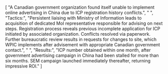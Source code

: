[
    "A Canadian government organization found itself unable to implement online advertising in China due to ICP registration history conflicts.",
    " ",
    "Tactics:",
    "Persistent liaising with Ministry of Information leads to acquisition of dedicated MoI representative responsible for advising on next steps. Registration process reveals previous incomplete application for ICP initiated by associated organization. Conflicts resolved via paperwork. Further bureaucratic review results in requests for changes to site, which WPIC implements after advisement with appropriate Canadian government contact.",
    " ",
    "Results:",
    "ICP number obtained within one month, after government advertising campaign in China had been stalled for more than six months. SEM campaign launched immediately thereafter, returning impressive ROI."
]